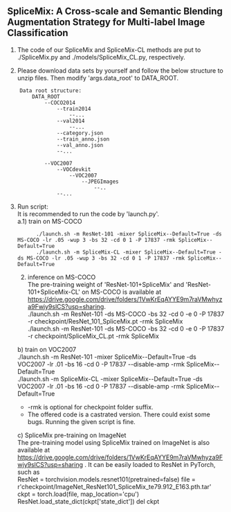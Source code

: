 ## SpliceMix: A Cross-scale and Semantic Blending Augmentation Strategy for Multi-label Image Classification

1. The code of our SpliceMix and SpliceMix-CL methods are put to ./SpliceMix.py and ./models/SpliceMix_CL.py, respectively.

2. Please download data sets by yourself and follow the below structure to unzip files. Then modify 'args.data_root' to DATA_ROOT.
```
    Data root structure:
        DATA_ROOT
            --COCO2014
                --train2014
                    --...
                --val2014
                    --...
                --category.json
                --train_anno.json
                --val_anno.json
                --...

            --VOC2007
                --VOCdevkit
                    --VOC2007
                        --JPEGImages
                            --..
                --...
```
3. Run script:  
    It is recommended to run the code by 'launch.py'.  
    a.1) train on MS-COCO
   ``` 
         ./launch.sh -m ResNet-101 -mixer SpliceMix--Default=True -ds MS-COCO -lr .05 -wup 3 -bs 32 -cd 0 1 -P 17837 -rmk SpliceMix--Default=True
         ./launch.sh -m SpliceMix-CL -mixer SpliceMix--Default=True -ds MS-COCO -lr .05 -wup 3 -bs 32 -cd 0 1 -P 17837 -rmk SpliceMix--Default=True
   ```
      2) inference on MS-COCO  
         The pre-training weight of 'ResNet-101+SpliceMix' and 'ResNet-101+SpliceMix-CL' on MS-COCO is available at 	 https://drive.google.com/drive/folders/1VwKrEqAYYE9m7raVMwhyza9Fwjy9slCS?usp=sharing.  
         ./launch.sh -m ResNet-101 -ds MS-COCO -bs 32 -cd 0 -e 0 -P 17837 -r checkpoint/ResNet_101_SpliceMix.pt -rmk SpliceMix  
         ./launch.sh -m ResNet-101 -ds MS-COCO -bs 32 -cd 0 -e 0 -P 17837 -r checkpoint/SpliceMix_CL.pt -rmk SpliceMix  

    b) train on VOC2007  
        ./launch.sh -m ResNet-101 -mixer SpliceMix--Default=True -ds VOC2007 -lr .01 -bs 16 -cd 0 -P 17837 --disable-amp -rmk SpliceMix--Default=True  
        ./launch.sh -m SpliceMix-CL -mixer SpliceMix--Default=True -ds VOC2007 -lr .01 -bs 16 -cd 0 -P 17837 --disable-amp -rmk SpliceMix--Default=True  
    * -rmk is optional for checkpoint folder suffix.  
    * The offered code is a castrated version. There could exist some bugs. Running the given script is fine.  

    c) SpliceMix pre-training on ImageNet  
	The pre-training model using SpliceMix trained on ImageNet is also available at https://drive.google.com/drive/folders/1VwKrEqAYYE9m7raVMwhyza9Fwjy9slCS?usp=sharing . It can be easily loaded to ResNet in PyTorch, such as   
	ResNet = torchvision.models.resnet101(pretrained=false)
        file = r'checkpoint/ImageNet_ResNet101_SpliceMix_te79.912_E163.pth.tar'
        ckpt = torch.load(file, map_location='cpu')
        ResNet.load_state_dict(ckpt['state_dict'])
        del ckpt

